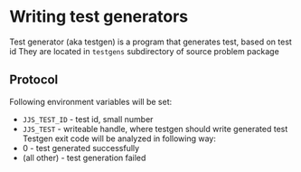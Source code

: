 # Writing test generators
Test generator (aka testgen) is a program that generates test, based on test id
They are located in `testgens` subdirectory of source problem package
## Protocol
Following environment variables will be set:
- `JJS_TEST_ID` - test id, small number
- `JJS_TEST` - writeable handle, where testgen should write generated test
Testgen exit code will be analyzed in following way:
- 0 - test generated successfully
- (all other) - test generation failed